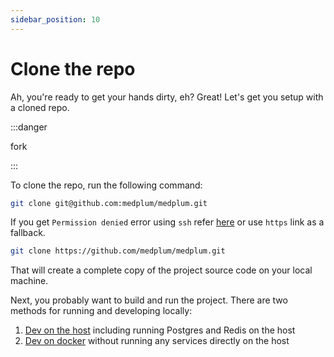 ```yaml
---
sidebar_position: 10
---
```


# Clone the repo

Ah, you're ready to get your hands dirty, eh? Great! Let's get you setup with a cloned repo.

:::danger

fork

:::

To clone the repo, run the following command:

```bash
git clone git@github.com:medplum/medplum.git
```

If you get `Permission denied` error using `ssh` refer [here](https://help.github.com/articles/error-permission-denied-publickey/)
or use `https` link as a fallback.

```sh
git clone https://github.com/medplum/medplum.git
```

That will create a complete copy of the project source code on your local machine.

Next, you probably want to build and run the project. There are two methods for running and developing locally:

1. [Dev on the host](./dev-on-host) including running Postgres and Redis on the host
2. [Dev on docker](./dev-on-docker) without running any services directly on the host
